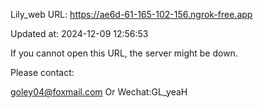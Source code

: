 Lily_web URL: https://ae6d-61-165-102-156.ngrok-free.app

Updated at: 2024-12-09 12:56:53

If you cannot open this URL, the server might be down.

Please contact: 

goley04@foxmail.com Or Wechat:GL_yeaH